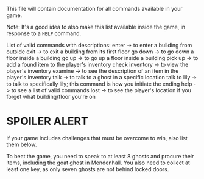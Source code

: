 This file will contain documentation for all commands available in your game.

Note:  It's a good idea to also make this list available inside the game, in response to a `HELP` command.

List of valid commands with descriptions:
enter -> to enter a building from outside
exit -> to exit a building from its first floor
go down -> to go down a floor inside a building
go up -> to go up a floor inside a building
pick up -> to add a found item to the player's inventory
check inventory -> to view the player's inventory
examine -> to see the description of an item in the player's inventory
talk -> to talk to a ghost in a specific location
talk to lily -> to talk to specifically lily; this command is how you initiate the ending
help -> to see a list of valid commands
lost -> to see the player's location if you forget what building/floor you're on

# SPOILER ALERT

If your game includes challenges that must be overcome to win, also list them below.

To beat the game, you need to speak to at least 8 ghosts and procure their items, including the goat ghost in Mendenhall. You also need to collect at least one key, as only seven ghosts are not behind locked doors. 